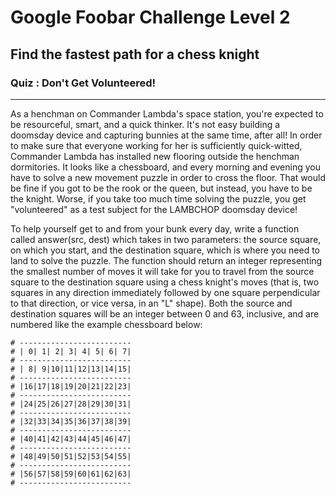 # Google Foobar Challenge Level 2

## Find the fastest path for a chess knight

### Quiz : Don't Get Volunteered!

---

As a henchman on Commander Lambda's space station, you're expected to be resourceful, smart, and a quick thinker. It's not easy building a doomsday device and capturing bunnies at the same time, after all! In order to make sure that everyone working for her is sufficiently quick-witted, Commander Lambda has installed new flooring outside the henchman dormitories. It looks like a chessboard, and every morning and evening you have to solve a new movement puzzle in order to cross the floor. That would be fine if you got to be the rook or the queen, but instead, you have to be the knight. Worse, if you take too much time solving the puzzle, you get "volunteered" as a test subject for the LAMBCHOP doomsday device!

To help yourself get to and from your bunk every day, write a function called answer(src, dest) which takes in two parameters: the source square, on which you start, and the destination square, which is where you need to land to solve the puzzle. The function should return an integer representing the smallest number of moves it will take for you to travel from the source square to the destination square using a chess knight's moves (that is, two squares in any direction immediately followed by one square perpendicular to that direction, or vice versa, in an "L" shape). Both the source and destination squares will be an integer between 0 and 63, inclusive, and are numbered like the example chessboard below:

```
# -------------------------
# | 0| 1| 2| 3| 4| 5| 6| 7|
# -------------------------
# | 8| 9|10|11|12|13|14|15|
# -------------------------
# |16|17|18|19|20|21|22|23|
# -------------------------
# |24|25|26|27|28|29|30|31|
# -------------------------
# |32|33|34|35|36|37|38|39|
# -------------------------
# |40|41|42|43|44|45|46|47|
# -------------------------
# |48|49|50|51|52|53|54|55|
# -------------------------
# |56|57|58|59|60|61|62|63|
# -------------------------
```